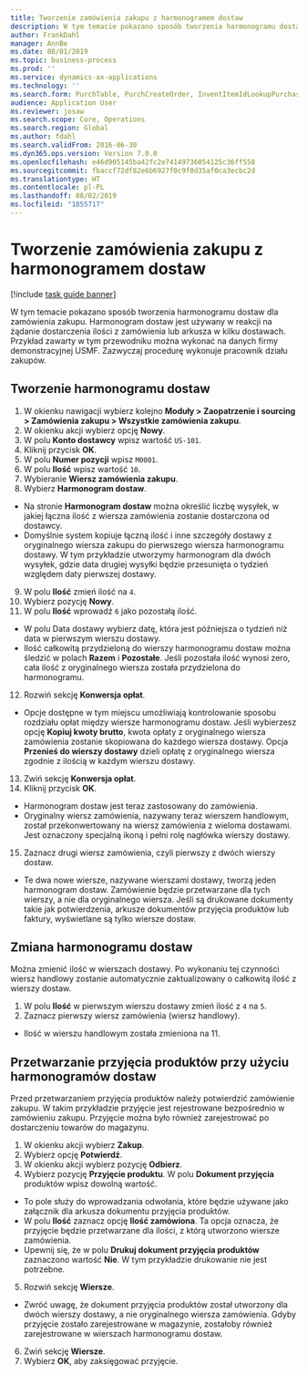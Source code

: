 ```yaml
---
title: Tworzenie zamówienia zakupu z harmonogramem dostaw
description: W tym temacie pokazano sposób tworzenia harmonogramu dostaw dla zamówienia zakupu.
author: FrankDahl
manager: AnnBe
ms.date: 08/01/2019
ms.topic: business-process
ms.prod: ''
ms.service: dynamics-ax-applications
ms.technology: ''
ms.search.form: PurchTable, PurchCreateOrder, InventItemIdLookupPurchase, PurchDeliverySchedule, PurchEditLines
audience: Application User
ms.reviewer: josaw
ms.search.scope: Core, Operations
ms.search.region: Global
ms.author: fdahl
ms.search.validFrom: 2016-06-30
ms.dyn365.ops.version: Version 7.0.0
ms.openlocfilehash: e46d905145ba42fc2e74149736054125c36ff558
ms.sourcegitcommit: fbaccf72df82e6b6927f0c9f0d35af0ca3ecbc2d
ms.translationtype: HT
ms.contentlocale: pl-PL
ms.lasthandoff: 08/02/2019
ms.locfileid: "1855717"
---
```

# <a name="create-a-purchase-order-with-a-delivery-schedule"></a>Tworzenie zamówienia zakupu z harmonogramem dostaw

[!include [task guide banner](../../includes/task-guide-banner.md)]

W tym temacie pokazano sposób tworzenia harmonogramu dostaw dla zamówienia zakupu. Harmonogram dostaw jest używany w reakcji na żądanie dostarczenia ilości z zamówienia lub arkusza w kilku dostawach. Przykład zawarty w tym przewodniku można wykonać na danych firmy demonstracyjnej USMF. Zazwyczaj procedurę wykonuje pracownik działu zakupów.

## <a name="create-a-delivery-schedule"></a>Tworzenie harmonogramu dostaw
1. W okienku nawigacji wybierz kolejno **Moduły > Zaopatrzenie i sourcing > Zamówienia zakupu > Wszystkie zamówienia zakupu**.
2. W okienku akcji wybierz opcję **Nowy**.
3. W polu **Konto dostawcy** wpisz wartość `US-101`.
4. Kliknij przycisk **OK**.
5. W polu **Numer pozycji** wpisz `M0001`.
6. W polu **Ilość** wpisz wartość `10`.
7. Wybieranie **Wiersz zamówienia zakupu**.
8. Wybierz **Harmonogram dostaw**.
- Na stronie **Harmonogram dostaw** można określić liczbę wysyłek, w jakiej łączna ilość z wiersza zamówienia zostanie dostarczona od dostawcy.  
- Domyślnie system kopiuje łączną ilość i inne szczegóły dostawy z oryginalnego wiersza zakupu do pierwszego wiersza harmonogramu dostawy. W tym przykładzie utworzymy harmonogram dla dwóch wysyłek, gdzie data drugiej wysyłki będzie przesunięta o tydzień względem daty pierwszej dostawy.  
9. W polu **Ilość** zmień ilość na `4`.
10. Wybierz pozycję **Nowy**.
11. W polu **Ilość** wprowadź `6` jako pozostałą ilość.
- W polu Data dostawy wybierz datę, która jest późniejsza o tydzień niż data w pierwszym wierszu dostawy.  
- Ilość całkowitą przydzieloną do wierszy harmonogramu dostaw można śledzić w polach **Razem** i **Pozostałe**. Jeśli pozostała ilość wynosi zero, cała ilość z oryginalnego wiersza została przydzielona do harmonogramu.  
12. Rozwiń sekcję **Konwersja opłat**.
- Opcje dostępne w tym miejscu umożliwiają kontrolowanie sposobu rozdziału opłat między wiersze harmonogramu dostaw. Jeśli wybierzesz opcję **Kopiuj kwoty brutto**, kwota opłaty z oryginalnego wiersza zamówienia zostanie skopiowana do każdego wiersza dostawy. Opcja **Przenieś do wierszy dostawy** dzieli opłatę z oryginalnego wiersza zgodnie z ilością w każdym wierszu dostawy.  
13. Zwiń sekcję **Konwersja opłat**.
14. Kliknij przycisk **OK**.
- Harmonogram dostaw jest teraz zastosowany do zamówienia.  
- Oryginalny wiersz zamówienia, nazywany teraz wierszem handlowym, został przekonwertowany na wiersz zamówienia z wieloma dostawami. Jest oznaczony specjalną ikoną i pełni rolę nagłówka wierszy dostawy.  
15. Zaznacz drugi wiersz zamówienia, czyli pierwszy z dwóch wierszy dostaw.
- Te dwa nowe wiersze, nazywane wierszami dostawy, tworzą jeden harmonogram dostaw. Zamówienie będzie przetwarzane dla tych wierszy, a nie dla oryginalnego wiersza. Jeśli są drukowane dokumenty takie jak potwierdzenia, arkusze dokumentów przyjęcia produktów lub faktury, wyświetlane są tylko wiersze dostaw.  

## <a name="change-the-delivery-schedule"></a>Zmiana harmonogramu dostaw
Można zmienić ilość w wierszach dostawy. Po wykonaniu tej czynności wiersz handlowy zostanie automatycznie zaktualizowany o całkowitą ilość z wierszy dostaw.  
1. W polu **Ilość** w pierwszym wierszu dostawy zmień ilość z `4` na `5`.
2. Zaznacz pierwszy wiersz zamówienia (wiersz handlowy).  
- Ilość w wierszu handlowym została zmieniona na 11.  

## <a name="process-product-receipt-using-delivery-schedules"></a>Przetwarzanie przyjęcia produktów przy użyciu harmonogramów dostaw
Przed przetwarzaniem przyjęcia produktów należy potwierdzić zamówienie zakupu. W takim przykładzie przyjęcie jest rejestrowane bezpośrednio w zamówieniu zakupu. Przyjęcie można było również zarejestrować po dostarczeniu towarów do magazynu.  
1. W okienku akcji wybierz **Zakup**.
2. Wybierz opcję **Potwierdź**.
3. W okienku akcji wybierz pozycję **Odbierz**.
4. Wybierz pozycję **Przyjęcie produktu**. W polu **Dokument przyjęcia** produktów wpisz dowolną wartość.
- To pole służy do wprowadzania odwołania, które będzie używane jako załącznik dla arkusza dokumentu przyjęcia produktów.  
- W polu **Ilość** zaznacz opcję **Ilość zamówiona**. Ta opcja oznacza, że przyjęcie będzie przetwarzane dla ilości, z którą utworzono wiersze zamówienia.  
- Upewnij się, że w polu **Drukuj dokument przyjęcia produktów** zaznaczono wartość **Nie**. W tym przykładzie drukowanie nie jest potrzebne.  
5. Rozwiń sekcję **Wiersze**.
- Zwróć uwagę, że dokument przyjęcia produktów został utworzony dla dwóch wierszy dostawy, a nie oryginalnego wiersza zamówienia. Gdyby przyjęcie zostało zarejestrowane w magazynie, zostałoby również zarejestrowane w wierszach harmonogramu dostaw.  
6. Zwiń sekcję **Wiersze**.
7. Wybierz **OK**, aby zaksięgować przyjęcie.

